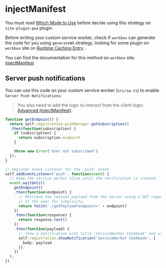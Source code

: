 # injectManifest

You must read [Which Mode to Use](https://developers.google.com/web/tools/workbox/modules/workbox-build#which_mode_to_use) <outbound-link />
before decide using this strategy on `vite-plugin-pwa` plugin.

Before writing your custom service worker, check if `workbox` can generate the code for you using `generateWS` strategy,
looking for some plugin on `workbox` site on [Runtime Caching Entry](https://developers.google.com/web/tools/workbox/reference-docs/latest/module-workbox-build#.RuntimeCachingEntry) <outbound-link />.

You can find the documentation for this method on `workbox` site: [injectManifest](https://developers.google.com/web/tools/workbox/reference-docs/latest/module-workbox-build#.injectManifest) <outbound-link />

## Server push notifications

You can use this code on your custom service worker (`src/sw.ts`) to enable `Server Push Notifications`:

> You also need to add the logic to interact from the client logic: [Advanced (injectManifest)](/guide/inject-manifest.html).

```ts
function getEndpoint() {
  return self.registration.pushManager.getSubscription()
  .then(function(subscription) {
    if (subscription) {
      return subscription.endpoint
    }

    throw new Error('User not subscribed')
  });
}

// Register event listener for the ‘push’ event.
self.addEventListener('push', function(event) {
  // Keep the service worker alive until the notification is created.
  event.waitUntil(
    getEndpoint()
    .then(function(endpoint) {
      // Retrieve the textual payload from the server using a GET request. We are using the endpoint as an unique ID 
      // of the user for simplicity.
      return fetch('./getPayload?endpoint=' + endpoint)
    })
    .then(function(response) {
      return response.text()
    })
    .then(function(payload) {
      // Show a notification with title ‘ServiceWorker Cookbook’ and use the payload as the body.
      self.registration.showNotification('ServiceWorker Cookbook', {
        body: payload
      });
    })
  );
})
```
